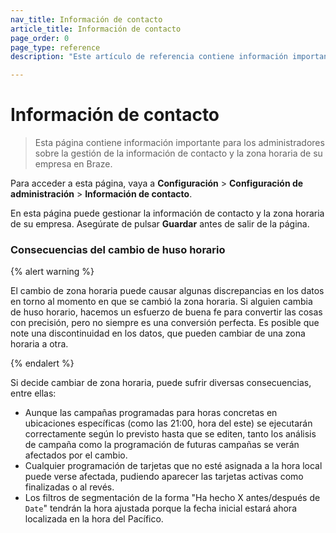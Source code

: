 ```yaml
---
nav_title: Información de contacto
article_title: Información de contacto
page_order: 0
page_type: reference
description: "Este artículo de referencia contiene información importante para los administradores sobre la gestión de la información de contacto y la zona horaria de su empresa en Braze."

---
```


# Información de contacto

<style>
.fa-crown {
  color: gold;
}
</style>

> Esta página contiene información importante para los administradores sobre la gestión de la información de contacto y la zona horaria de su empresa en Braze.

Para acceder a esta página, vaya a **Configuración** > **Configuración de administración** > **Información de contacto**.

En esta página puede gestionar la información de contacto y la zona horaria de su empresa. Asegúrate de pulsar **Guardar** antes de salir de la página.

### Consecuencias del cambio de huso horario

{% alert warning %}

El cambio de zona horaria puede causar algunas discrepancias en los datos en torno al momento en que se cambió la zona horaria. Si alguien cambia de huso horario, hacemos un esfuerzo de buena fe para convertir las cosas con precisión, pero no siempre es una conversión perfecta. Es posible que note una discontinuidad en los datos, que pueden cambiar de una zona horaria a otra.

{% endalert %}

Si decide cambiar de zona horaria, puede sufrir diversas consecuencias, entre ellas:

- Aunque las campañas programadas para horas concretas en ubicaciones específicas (como las 21:00, hora del este) se ejecutarán correctamente según lo previsto hasta que se editen, tanto los análisis de campaña como la programación de futuras campañas se verán afectados por el cambio.
- Cualquier programación de tarjetas que no esté asignada a la hora local puede verse afectada, pudiendo aparecer las tarjetas activas como finalizadas o al revés.
- Los filtros de segmentación de la forma "Ha hecho X antes/después de `Date`" tendrán la hora ajustada porque la fecha inicial estará ahora localizada en la hora del Pacífico.